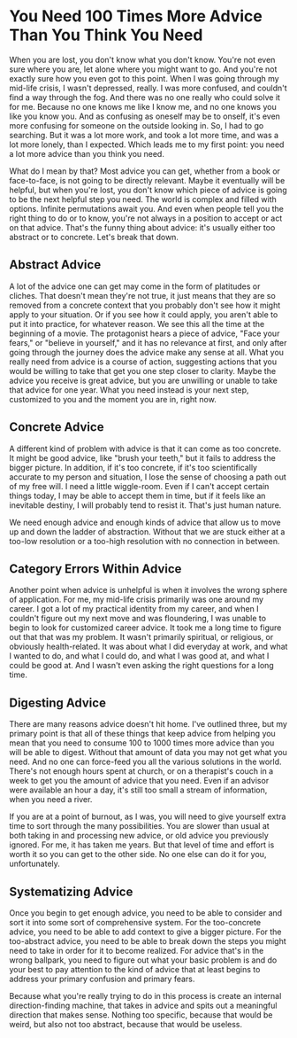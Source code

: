 # You Need 100 Times More Advice Than You Think You Need

When you are lost, you don't know what you don't know. You're not even sure where you are, let alone where you might want to go. And you're not exactly sure how you even got to this point. When I was going through my mid-life crisis, I wasn't depressed, really. I was more confused, and couldn't find a way through the fog. And there was no one really who could solve it for me. Because no one knows me like I know me, and no one knows you like you know you. And as confusing as oneself may be to onself, it's even more confusing for someone on the outside looking in. So, I had to go searching. But it was a lot more work, and took a lot more time, and was a lot more lonely, than I expected. Which leads me to my first point: you need a lot more advice than you think you need.

What do I mean by that? Most advice you can get, whether from a book or face-to-face, is not going to be directly relevant. Maybe it eventually will be helpful, but when you're lost, you don't know which piece of advice is going to be the next helpful step you need. The world is complex and filled with options. Infinite permutations await you. And even when people tell you the right thing to do or to know, you're not always in a position to accept or act on that advice. That's the funny thing about advice: it's usually either too abstract or to concrete. Let's break that down.

## Abstract Advice

A lot of the advice one can get may come in the form of platitudes or cliches. That doesn't mean they're not true, it just means that they are so removed from a concrete context that you probably don't see how it might apply to your situation. Or if you see how it could apply, you aren't able to put it into practice, for whatever reason. We see this all the time at the beginning of a movie. The protagonist hears a piece of advice, "Face your fears," or "believe in yourself," and it has no relevance at first, and only after going through the journey does the advice make any sense at all. What you really need from advice is a course of action, suggesting actions that you would be willing to take that get you one step closer to clarity. Maybe the advice you receive is great advice, but you are unwilling or unable to take that advice for one year. What you need instead is your next step, customized to you and the moment you are in, right now.

## Concrete Advice

A different kind of problem with advice is that it can come as too concrete. It might be good advice, like "brush your teeth," but it fails to address the bigger picture. In addition, if it's too concrete, if it's too scientifically accurate to my person and situation, I lose the sense of choosing a path out of my free will. I need a little wiggle-room. Even if I can't accept certain things today, I may be able to accept them in time, but if it feels like an inevitable destiny, I will probably tend to resist it. That's just human nature.

We need enough advice and enough kinds of advice that allow us to move up and down the ladder of abstraction. Without that we are stuck either at a too-low resolution or a too-high resolution with no connection in between.

## Category Errors Within Advice

Another point when advice is unhelpful is when it involves the wrong sphere of application. For me, my mid-life crisis primarily was one around my career. I got a lot of my practical identity from my career, and when I couldn't figure out my next move and was floundering, I was unable to begin to look for customized career advice. It took me a long time to figure out that that was my problem. It wasn't primarily spiritual, or religious, or obviously health-related. It was about what I did everyday at work, and what I wanted to do, and what I could do, and what I was good at, and what I could be good at. And I wasn't even asking the right questions for a long time.

## Digesting Advice

There are many reasons advice doesn't hit home. I've outlined three, but my primary point is that all of these things that keep advice from helping you mean that you need to consume 100 to 1000 times more advice than you will be able to digest. Without that amount of data you may not get what you need. And no one can force-feed you all the various solutions in the world. There's not enough hours spent at church, or on a therapist's couch in a week to get you the amount of advice that you need. Even if an advisor were available an hour a day, it's still too small a stream of information, when you need a river.

If you are at a point of burnout, as I was, you will need to give yourself extra time to sort through the many possibilities. You are slower than usual at both taking in and processing new advice, or old advice you previously ignored. For me, it has taken me years. But that level of time and effort is worth it so you can get to the other side. No one else can do it for you, unfortunately.

## Systematizing Advice

Once you begin to get enough advice, you need to be able to consider and sort it into some sort of comprehensive system. For the too-concrete advice, you need to be able to add context to give a bigger picture. For the too-abstract advice, you need to be able to break down the steps you might need to take in order for it to become realized. For advice that's in the wrong ballpark, you need to figure out what your basic problem is and do your best to pay attention to the kind of advice that at least begins to address your primary confusion and primary fears.

Because what you're really trying to do in this process is create an internal direction-finding machine, that takes in advice and spits out a meaningful direction that makes sense. Nothing too specific, because that would be weird, but also not too abstract, because that would be useless.


